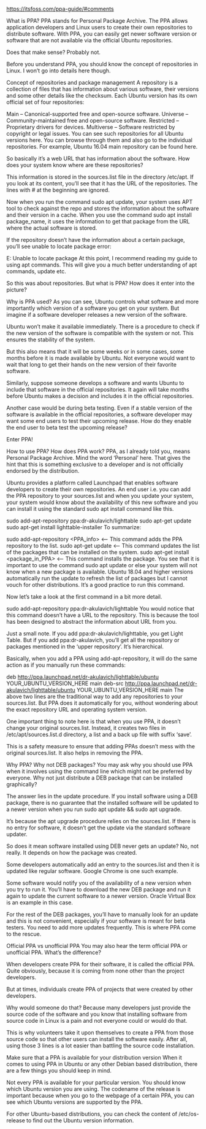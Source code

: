 https://itsfoss.com/ppa-guide/#comments

What is PPA?
PPA stands for Personal Package Archive. The PPA allows application developers and Linux users to create their own repositories to distribute software. With PPA, you can easily get newer software version or software that are not available via the official Ubuntu repositories.

Does that make sense? Probably not.

Before you understand PPA, you should know the concept of repositories in Linux. I won’t go into details here though.

Concept of repositories and package management
A repository is a collection of files that has information about various software, their versions and some other details like the checksum. Each Ubuntu version has its own official set of four repositories:

Main – Canonical-supported free and open-source software.
Universe – Community-maintained free and open-source software.
Restricted – Proprietary drivers for devices.
Multiverse – Software restricted by copyright or legal issues.
You can see such repositories for all Ubuntu versions here. You can browse through them and also go to the individual repositories. For example, Ubuntu 16.04 main repository can be found here.

So basically it’s a web URL that has information about the software. How does your system know where are these repositories?

This information is stored in the sources.list file in the directory /etc/apt. If you look at its content, you’ll see that it has the URL of the repositories. The lines with # at the beginning are ignored.

Now when you run the command sudo apt update, your system uses APT tool to check against the repo and stores the information about the software and their version in a cache. When you use the command sudo apt install package_name, it uses the information to get that package from the URL where the actual software is stored.

If the repository doesn’t have the information about a certain package, you’ll see unable to locate package error:

E: Unable to locate package
At this point, I recommend reading my guide to using apt commands. This will give you a much better understanding of apt commands, update etc.

So this was about repositories. But what is PPA? How does it enter into the picture?

Why is PPA used?
As you can see, Ubuntu controls what software and more importantly which version of a software you get on your system. But imagine if a software developer releases a new version of the software.

Ubuntu won’t make it available immediately. There is a procedure to check if the new version of the software is compatible with the system or not. This ensures the stability of the system.

But this also means that it will be some weeks or in some cases, some months before it is made available by Ubuntu. Not everyone would want to wait that long to get their hands on the new version of their favorite software.

Similarly, suppose someone develops a software and wants Ubuntu to include that software in the official repositories. It again will take months before Ubuntu makes a decision and includes it in the official repositories.

Another case would be during  beta testing. Even if a stable version of the software is available in the official repositories, a software developer may want some end users to test their upcoming release. How do they enable the end user to beta test the upcoming release?

Enter PPA!

How to use PPA? How does PPA work?
PPA, as I already told you, means Personal Package Archive. Mind the word ‘Personal’ here. That gives the hint that this is something exclusive to a developer and is not officially endorsed by the distribution.

Ubuntu provides a platform called Launchpad that enables software developers to create their own repositories. An end user i.e. you can add the PPA repository to your sources.list and when you update your system, your system would know about the availability of this new software and you can install it using the standard sudo apt install command like this.

sudo add-apt-repository ppa:dr-akulavich/lighttable
sudo apt-get update
sudo apt-get install lighttable-installer
To summarize:

sudo add-apt-repository <PPA_info> <– This command adds the PPA repository to the list.
sudo apt-get update <– This command updates the list of the packages that can be installed on the system.
sudo apt-get install <package_in_PPA> <– This command installs the package.
You see that it is important to use the command sudo apt update or else your system will not know when a new package is available. Ubuntu 18.04 and higher versions automatically run the update to refresh the list of packages but I cannot vouch for other distributions. It’s a good practice to run this command.

Now let’s take a look at the first command in a bit more detail.

sudo add-apt-repository ppa:dr-akulavich/lighttable
You would notice that this command doesn’t have a URL to the repository. This is because the tool has been designed to abstract the information about URL from you.

Just a small note. If you add ppa:dr-akulavich/lighttable, you get Light Table. But if you add ppa:dr-akulavich, you’ll get all the repository or packages mentioned in the ‘upper repository’. It’s hierarchical.

Basically, when you add a PPA using add-apt-repository, it will do the same action as if you manually run these commands:

deb http://ppa.launchpad.net/dr-akulavich/lighttable/ubuntu YOUR_UBUNTU_VERSION_HERE main
deb-src http://ppa.launchpad.net/dr-akulavich/lighttable/ubuntu YOUR_UBUNTU_VERSION_HERE main
The above two lines are the traditional way to add any repositories to your sources.list. But PPA does it automatically for you, without wondering about the exact repository URL and operating system version.

One important thing to note here is that when you use PPA, it doesn’t change your original sources.list. Instead, it creates two files in /etc/apt/sources.list.d directory, a list and a back up file with suffix ‘save’.

This is a safety measure to ensure that adding PPAs doesn’t mess with the original sources.list. It also helps in removing the PPA.

Why PPA? Why not DEB packages?
You may ask why you should use PPA when it involves using the command line which might not be preferred by everyone. Why not just distribute a DEB package that can be installed graphically?

The answer lies in the update procedure. If you install software using a DEB package, there is no guarantee that the installed software will be updated to a newer version when you run sudo apt update && sudo apt upgrade.

It’s because the apt upgrade procedure relies on the sources.list. If there is no entry for software, it doesn’t get the update via the standard software updater.

So does it mean software installed using DEB never gets an update? No, not really. It depends on how the package was created.

Some developers automatically add an entry to the sources.list and then it is updated like regular software. Google Chrome is one such example.

Some software would notify you of the availability of a new version when you try to run it. You’ll have to download the new DEB package and run it again to update the current software to a newer version. Oracle Virtual Box is an example in this case.

For the rest of the DEB packages, you’ll have to manually look for an update and this is not convenient, especially if your software is meant for beta testers. You need to add more updates frequently. This is where PPA come to the rescue.

Official PPA vs unofficial PPA
You may also hear the term official PPA or unofficial PPA. What’s the difference?

When developers create PPA for their software, it is called the official PPA. Quite obviously, because it is coming from none other than the project developers.

But at times, individuals create PPA of projects that were created by other developers.

Why would someone do that? Because many developers just provide the source code of the software and you know that installing software from source code in Linux is a pain and not everyone could or would do that.

This is why volunteers take it upon themselves to create a PPA from those source code so that other users can install the software easily. After all, using those 3 lines is a lot easier than battling the source code installation.

Make sure that a PPA is available for your distribution version
When it comes to using PPA in Ubuntu or any other Debian based distribution, there are a few things you should keep in mind.

Not every PPA is available for your particular version. You should know which Ubuntu version you are using. The codename of the release is important because when you go to the webpage of a certain PPA, you can see which Ubuntu versions are supported by the PPA.

For other Ubuntu-based distributions, you can check the content of /etc/os-release to find out the Ubuntu version information.